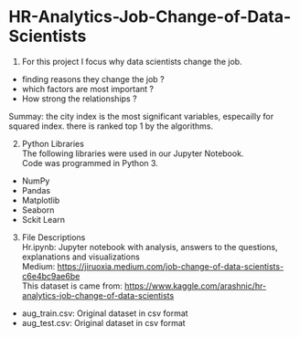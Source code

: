 # HR-Analytics-Job-Change-of-Data-Scientists
1. For this project I focus why data scientists change the job.
- finding reasons they change the job ?
- which factors are most important ?
- How strong the relationships ?

Summay: the city index is the most significant variables, especailly for squared index. there is ranked top 1 by the algorithms.

2. Python Libraries
<br>The following libraries were used in our Jupyter Notebook. 
<br>Code was programmed in Python 3.
- NumPy
- Pandas
- Matplotlib
- Seaborn
- Sckit Learn

3. File Descriptions
<br> Hr.ipynb: Jupyter notebook with analysis, answers to the questions, explanations and visualizations
<br> Medium: https://jiruoxia.medium.com/job-change-of-data-scientists-c6e4bc9ae6be
<br> This dataset is came from: https://www.kaggle.com/arashnic/hr-analytics-job-change-of-data-scientists
- aug_train.csv: Original dataset in csv format
- aug_test.csv: Original dataset in csv format 
